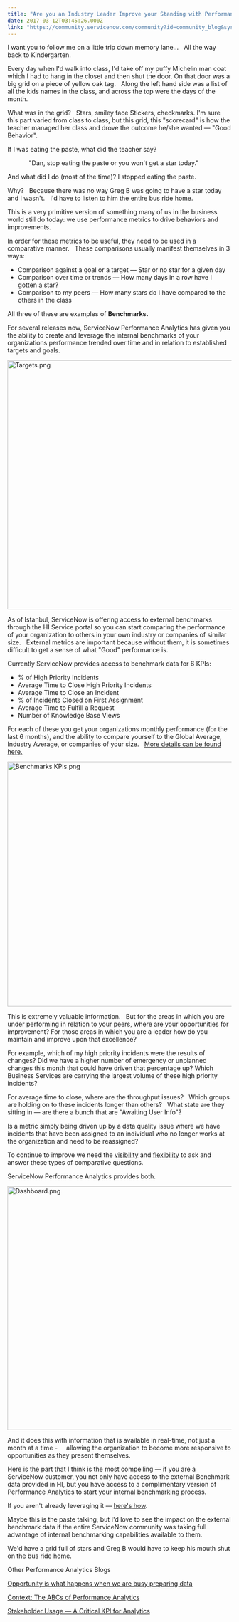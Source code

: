 ```yaml
---
title: "Are you an Industry Leader Improve your Standing with Performance Analytics"
date: 2017-03-12T03:45:26.000Z
link: "https://community.servicenow.com/community?id=community_blog&sys_id=07ecae65dbd0dbc01dcaf3231f9619d1"
---
```

<p>I want you to follow me on a little trip down memory lane…   All the way back to Kindergarten.</p><p></p><p>Every day when I'd walk into class, I'd take off my puffy Michelin man coat which I had to hang in the closet and then shut the door. On that door was a big grid on a piece of yellow oak tag.   Along the left hand side was a list of all the kids names in the class, and across the top were the days of the month.</p><p></p><p>What was in the grid?   Stars, smiley face Stickers, checkmarks. I'm sure this part varied from class to class, but this grid, this "scorecard" is how the teacher managed her class and drove the outcome he/she wanted — "Good Behavior".</p><p></p><p>If I was eating the paste, what did the teacher say?</p><p></p><p style="margin-left: .5in;">"Dan, stop eating the paste or you won't get a star today."</p><p></p><p>And what did I do (most of the time)? I stopped eating the paste.</p><p></p><p>Why?   Because there was no way Greg B was going to have a star today and I wasn't.   I'd have to listen to him the entire bus ride home.</p><p></p><p>This is a very primitive version of something many of us in the business world still do today: we use performance metrics to drive behaviors and improvements.</p><p></p><p>In order for these metrics to be useful, they need to be used in a comparative manner.   These comparisons usually manifest themselves in 3 ways:</p><p></p><ul style="list-style-type: disc;"><li>Comparison against a goal or a target — Star or no star for a given day</li><li>Comparison over time or trends — How many days in a row have I gotten a star?</li><li>Comparison to my peers — How many stars do I have compared to the others in the class</li></ul><p></p><p>All three of these are examples of <strong>Benchmarks.</strong></p><p></p><p>For several releases now, ServiceNow Performance Analytics has given you the ability to create and leverage the internal benchmarks of your organizations performance trended over time and in relation to established targets and goals.</p><p></p><p><img   alt="Targets.png" class="image-1 jive-image" height="560" src="cc3d144edb1c9fc03eb27a9e0f961970.iix" style="height: 560px; width: 899.482px;" width="899"/></p><p></p><p>As of Istanbul, ServiceNow is offering access to external benchmarks through the HI Service portal so you can start comparing the performance of your organization to others in your own industry or companies of similar size.   External metrics are important because without them, it is sometimes difficult to get a sense of what "Good" performance is.</p><p></p><p>Currently ServiceNow provides access to benchmark data for 6 KPIs:</p><ul style="list-style-type: disc;"><li>% of High Priority Incidents</li><li>Average Time to Close High Priority Incidents</li><li>Average Time to Close an Incident</li><li>% of Incidents Closed on First Assignment</li><li>Average Time to Fulfill a Request</li><li>Number of Knowledge Base Views</li></ul><p></p><p>For each of these you get your organizations monthly performance (for the last 6 months), and the ability to compare yourself to the Global Average, Industry Average, or companies of your size.   <a title="" _jive_internal="true" href="/community?id=community_blog&sys_id=09bc6a25dbd0dbc01dcaf3231f96197f">More details can be found here.</a></p><p></p><p><img   alt="Benchmarks KPIs.png" class="image-4 jive-image" height="550" src="da46a186dbd0df048c8ef4621f9619c8.iix" style="height: 550px; width: 837.838px;" width="838"/></p><p></p><p></p><p></p><p>This is extremely valuable information.   But for the areas in which you are under performing in relation to your peers, where are your opportunities for improvement? For those areas in which you are a leader how do you maintain and improve upon that excellence?</p><p></p><p>For example, which of my high priority incidents were the results of changes? Did we have a higher number of emergency or unplanned changes this month that could have driven that percentage up? Which Business Services are carrying the largest volume of these high priority incidents?</p><p></p><p>For average time to close, where are the throughput issues?   Which groups are holding on to these incidents longer than others?   What state are they sitting in — are there a bunch that are "Awaiting User Info"?</p><p></p><p>Is a metric simply being driven up by a data quality issue where we have incidents that have been assigned to an individual who no longer works at the organization and need to be reassigned?</p><p></p><p>To continue to improve we need the <a title="" _jive_internal="true" href="/community?id=community_blog&sys_id=08fc22a5dbd0dbc01dcaf3231f9619cc">visibility</a> and <a title="" _jive_internal="true" href="/community?id=community_blog&sys_id=5f2de6e5dbd0dbc01dcaf3231f96192b">flexibility</a> to ask and answer these types of comparative questions.</p><p></p><p>ServiceNow Performance Analytics provides both.</p><p></p><p><img   alt="Dashboard.png" class="image-3 jive-image" height="548" src="c81bf331dbd45704ed6af3231f9619f9.iix" style="height: 548px; width: 946.407px;" width="946"/></p><p></p><p>And it does this with information that is available in real-time, not just a month at a time -     allowing the organization to become more responsive to opportunities as they present themselves.</p><p></p><p>Here is the part that I think is the most compelling — if you are a ServiceNow customer, you not only have access to the external Benchmark data provided in HI, but you have access to a complimentary version of Performance Analytics to start your internal benchmarking process.</p><p></p><p>If you aren't already leveraging it — <a title="ki.servicenow.com/index.php?title=Getting_Started_with_Performance_Analytics#gsc.tab=0" href="http://wiki.servicenow.com/index.php?title=Getting_Started_with_Performance_Analytics#gsc.tab=0">here's how</a>.</p><p></p><p>Maybe this is the paste talking, but I'd love to see the impact on the external benchmark data if the entire ServiceNow community was taking full advantage of internal benchmarking capabilities available to them.</p><p></p><p>We'd have a grid full of stars and Greg B would have to keep his mouth shut on the bus ride home.</p><p></p><p>Other Performance Analytics Blogs</p><p><a title="Opportunity is what happens when we are busy preparing data" __default_attr="6878" __jive_macro_name="blogpost" class="jive_macro jive_macro_blogpost" data-orig-content="Opportunity is what happens when we are busy preparing data" data-renderedposition="3392.765625_8_412_16" href="/community?id=community_blog&sys_id=02dce665dbd0dbc01dcaf3231f961973">Opportunity is what happens when we are busy preparing data</a> </p><p></p><p><a title="Context: The ABCs of Performance Analytics" __default_attr="6198" __jive_macro_name="blogpost" class="jive_macro jive_macro_blogpost" data-orig-content="Context: The ABCs of Performance Analytics" data-renderedposition="3434.765625_8_300_16" href="/community?id=community_blog&sys_id=08fc22a5dbd0dbc01dcaf3231f9619cc">Context: The ABCs of Performance Analytics</a></p><p></p><p><a title="Stakeholder Usage — A Critical KPI for Analytics" __default_attr="5903" __jive_macro_name="blogpost" class="jive_macro jive_macro_blogpost" data-orig-content="Stakeholder Usage — A Critical KPI for Analytics" data-renderedposition="3476.765625_8_317_16" href="/community?id=community_blog&sys_id=1c5de229dbd0dbc01dcaf3231f9619de">Stakeholder Usage — A Critical KPI for Analytics</a></p>